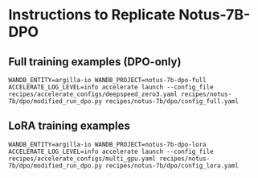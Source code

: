 # Instructions to Replicate Notus-7B-DPO

## Full training examples (DPO-only)

```shell
WANDB_ENTITY=argilla-io WANDB_PROJECT=notus-7b-dpo-full ACCELERATE_LOG_LEVEL=info accelerate launch --config_file recipes/accelerate_configs/deepspeed_zero3.yaml recipes/notus-7b/dpo/modified_run_dpo.py recipes/notus-7b/dpo/config_full.yaml
```

## LoRA training examples

```shell
WANDB_ENTITY=argilla-io WANDB_PROJECT=notus-7b-dpo-lora ACCELERATE_LOG_LEVEL=info accelerate launch --config_file recipes/accelerate_configs/multi_gpu.yaml recipes/notus-7b/dpo/modified_run_dpo.py recipes/notus-7b/dpo/config_lora.yaml 
```
